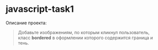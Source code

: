 # javascript-task1

Описание проекта:
> Добавьте изображениям, по которым кликнул пользователь, класс **bordered** 
> в оформлении которого содержится граница и тень.